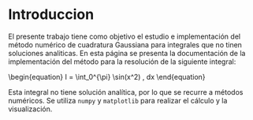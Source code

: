 # Introduccion

El presente trabajo tiene como objetivo el estudio e implementación del método numérico de cuadratura Gaussiana para integrales que no tinen soluciones analiticas.
En esta página se presenta la documentación de la implementación del método para la resolución de la siguiente integral:

\begin{equation}
I = \int_0^{\pi} \sin(x^2) \, dx
\end{equation}

Esta integral no tiene solución analítica, por lo que se recurre a métodos numéricos. Se utiliza `numpy` y `matplotlib` para realizar el cálculo y la visualización.

